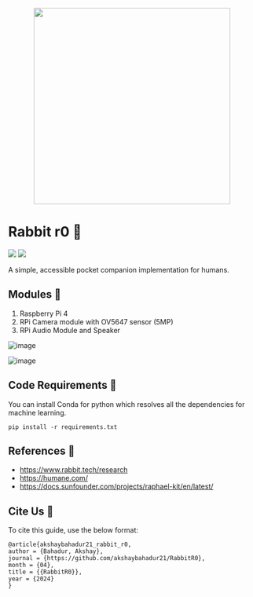 <div align="center">

<p align="center"> <img src="https://github.com/akshaybahadur21/RabbitR0/assets/22640610/2ebe08b2-c791-400f-9064-692085917272" height="400px"></p>

</div>


# Rabbit r0 🐰
[![](https://img.shields.io/github/license/sourcerer-io/hall-of-fame.svg?colorB=ff0000)](https://github.com/akshaybahadur21/Emojinator/blob/master/LICENSE.md)  [![](https://img.shields.io/badge/Akshay-Bahadur-brightgreen.svg?colorB=ff0000)](https://akshaybahadur.com)

A simple, accessible pocket companion implementation for humans.

## Modules 🥧
1. Raspberry Pi 4
2. RPi Camera module with OV5647 sensor (5MP)
3. RPi Audio Module and Speaker

![image](https://github.com/akshaybahadur21/RabbitR0/assets/22640610/5f486778-0f6e-4dde-8285-9ee52cc2d74c)

![image](https://github.com/akshaybahadur21/RabbitR0/assets/22640610/92b9a9d9-d36a-40f0-ac13-1fb35156eb60)



## Code Requirements 🦄
You can install Conda for python which resolves all the dependencies for machine learning.

`pip install -r requirements.txt`

## References 🔱
- https://www.rabbit.tech/research
- https://humane.com/
- https://docs.sunfounder.com/projects/raphael-kit/en/latest/

## Cite Us :pushpin:

To cite this guide, use the below format:

```
@article{akshaybahadur21_rabbit_r0,
author = {Bahadur, Akshay},
journal = {https://github.com/akshaybahadur21/RabbitR0},
month = {04},
title = {{RabbitR0}},
year = {2024}
}
```
